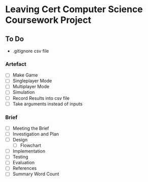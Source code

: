 # Leaving Cert Computer Science Coursework Project

## To Do

- .gitignore csv file

### Artefact

- [ ] Make Game
- [ ] Singleplayer Mode
- [ ] Multiplayer Mode
- [ ] Simulation
- [ ] Record Results into csv file
- [ ] Take arguments instead of inputs

### Brief

- [ ] Meeting the Brief
- [ ] Investigation and Plan
- [ ] Design
  - [ ] Flowchart
- [ ] Implementation
- [ ] Testing
- [ ] Evaluation
- [ ] References
- [ ] Summary Word Count

